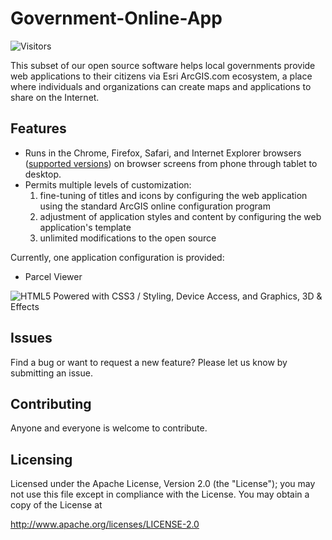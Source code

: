 # Government-Online-App

![Visitors](https://visitor-badge.glitch.me/badge?page_id=SatriaAdhiPradana) 

This subset of our open source software helps local governments provide web applications to their citizens
via Esri ArcGIS.com ecosystem, a place where individuals and organizations can create maps and applications
to share on the Internet.

## Features

* Runs in the Chrome, Firefox, Safari, and Internet Explorer browsers
(<a href="http://help.arcgis.com/en/webapi/javascript/arcgis/jshelp/#supported_browsers">supported versions</a>)
on browser screens from phone through tablet to desktop.
* Permits multiple levels of customization:
    1. fine-tuning of titles and icons by configuring the web application using the standard ArcGIS online configuration program
    2. adjustment of application styles and content by configuring the web application's template
    3. unlimited modifications to the open source

Currently, one application configuration is provided:

* Parcel Viewer

![HTML5 Powered with CSS3 / Styling, Device Access, and Graphics, 3D & Effects](http://www.w3.org/html/logo/badge/html5-badge-h-css3-device-graphics.png "HTML5 Powered with CSS3 / Styling, Device Access, and Graphics, 3D & Effects")

## Issues

Find a bug or want to request a new feature?  Please let us know by submitting an issue.

## Contributing

Anyone and everyone is welcome to contribute.

## Licensing

Licensed under the Apache License, Version 2.0 (the "License");
you may not use this file except in compliance with the License.
You may obtain a copy of the License at

   http://www.apache.org/licenses/LICENSE-2.0
